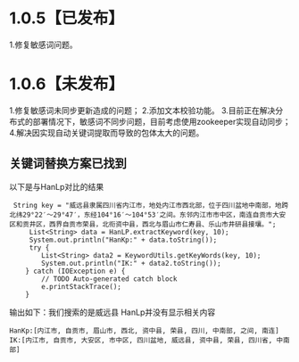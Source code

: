 # 1.0.5【已发布】
1.修复敏感词问题。

# 1.0.6【未发布】
1.修复敏感词未同步更新造成的问题；
2.添加文本校验功能。
3.目前正在解决分布式的部署情况下，敏感词不同步问题，目前考虑使用zookeeper实现自动同步；
4.解决因实现自动关键词提取而导致的包体太大的问题。
## 关键词替换方案已找到
以下是与HanLp对比的结果
```
 String key = "威远县隶属四川省内江市，地处内江市西北部，位于四川盆地中南部，地跨北纬29°22′～29°47′，东经104°16′～104°53′之间。东邻内江市市中区，南连自贡市大安区和贡井区，西界自贡市荣县，北衔资中县，西北与眉山市仁寿县、乐山市井研县接壤。";
	 List<String> data = HanLP.extractKeyword(key, 10);
	 System.out.println("HanKp:" + data.toString());
	 try {
		List<String> data2 = KeywordUtils.getKeyWords(key, 10);
		System.out.println("IK:" + data2.toString());
	} catch (IOException e) {
		// TODO Auto-generated catch block
		e.printStackTrace();
	}
```
输出如下：我们搜索的是威远县  HanLp并没有显示相关内容
```
HanKp:[内江市, 自贡市, 眉山市, 西北, 资中县, 荣县, 四川, 中南部, 之间, 南连]
IK:[内江市, 自贡市, 大安区, 市中区, 四川盆地, 威远县, 资中县, 荣县, 四川省, 中南部]
```